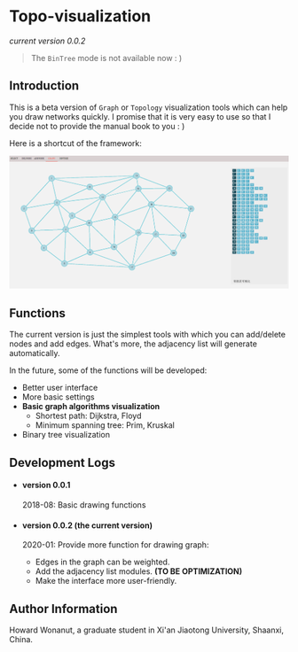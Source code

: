 # Topo-visualization

*current version 0.0.2*

> The `BinTree` mode is not available now : )



## Introduction

This is a beta version of `Graph` or `Topology` visualization tools which can help you draw networks quickly. I promise that it is very easy to use so that I decide not to provide the manual book to you : )

Here is a shortcut of the framework:

![](./images/intro.png)



## Functions

The current version is just the simplest tools with which you can add/delete nodes and add edges. What's more, the adjacency list will generate automatically.

In the future, some of the functions will be developed:

- Better user interface
- More basic settings
- **Basic graph algorithms visualization**
  - Shortest path: Dijkstra, Floyd
  - Minimum spanning tree: Prim, Kruskal
- Binary tree visualization



## Development Logs

- #### version 0.0.1

  2018-08: Basic drawing functions

- #### version 0.0.2 (the current version)

  2020-01: Provide more function for drawing graph:

  - Edges in the graph can be weighted.
  - Add the adjacency list modules. **(TO BE OPTIMIZATION)**
  - Make the interface more user-friendly.



## Author Information

Howard Wonanut, a graduate student in Xi'an Jiaotong University, Shaanxi, China.